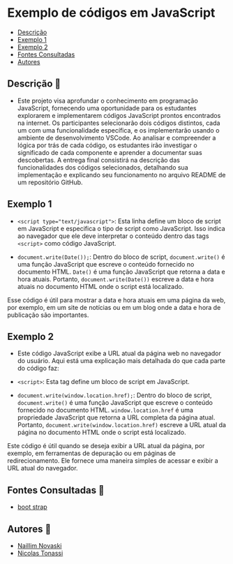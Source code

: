 # Exemplo de códigos em JavaScript
* [Descrição](#descrição)
* [Exemplo 1](#exemplo1)
* [Exemplo 2](#exemplo2)
* [Fontes Consultadas](#fontes-consultadas)
* [Autores](#autores)


## Descrição 📖
- Este projeto visa aprofundar o conhecimento em programação JavaScript, fornecendo uma oportunidade para os estudantes explorarem e implementarem códigos JavaScript prontos encontrados na internet. Os participantes selecionarão dois códigos distintos, cada um com uma funcionalidade específica, e os implementarão usando o ambiente de desenvolvimento VSCode. Ao analisar e compreender a lógica por trás de cada código, os estudantes irão investigar o significado de cada componente e aprender a documentar suas descobertas. A entrega final consistirá na descrição das funcionalidades dos códigos selecionados, detalhando sua implementação e explicando seu funcionamento no arquivo README de um repositório GitHub.

## Exemplo 1
- `<script type="text/javascript">`: Esta linha define um bloco de script em JavaScript e especifica o tipo de script como JavaScript. Isso indica ao navegador que ele deve interpretar o conteúdo dentro das tags `<script>` como código JavaScript.
 
- `document.write(Date());`: Dentro do bloco de script, `document.write()` é uma função JavaScript que escreve o conteúdo fornecido no documento HTML. `Date()` é uma função JavaScript que retorna a data e hora atuais. Portanto, `document.write(Date())` escreve a data e hora atuais no documento HTML onde o script está localizado.
 
Esse código é útil para mostrar a data e hora atuais em uma página da web, por exemplo, em um site de notícias ou em um blog onde a data e hora de publicação são importantes.

## Exemplo 2
- Este código JavaScript exibe a URL atual da página web no navegador do usuário. Aqui está uma explicação mais detalhada do que cada parte do código faz:
 
- `<script>`: Esta tag define um bloco de script em JavaScript.
 
- `document.write(window.location.href);`: Dentro do bloco de script, `document.write()` é uma função JavaScript que escreve o conteúdo fornecido no documento HTML. `window.location.href` é uma propriedade JavaScript que retorna a URL completa da página atual. Portanto, `document.write(window.location.href)` escreve a URL atual da página no documento HTML onde o script está localizado.
 
Este código é útil quando se deseja exibir a URL atual da página, por exemplo, em ferramentas de depuração ou em páginas de redirecionamento. Ele fornece uma maneira simples de acessar e exibir a URL atual do navegador.

## Fontes Consultadas 🔗
- [boot strap](https://getbootstrap.com)

## Autores 👥
- [Naillim Novaski](https://github.com/naillimnovaski)
- [Nicolas Tonassi](https://github.com/nicolas-tonassi)